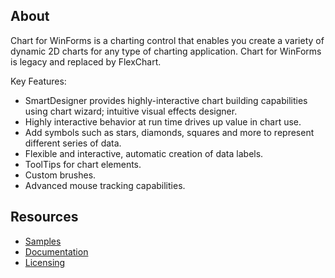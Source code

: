 ## About

Chart for WinForms is a charting control that enables you create a variety of dynamic 2D charts for any type of charting application. Chart for WinForms is legacy and replaced by FlexChart.

Key Features:

* SmartDesigner provides highly-interactive chart building capabilities using chart wizard; intuitive visual effects designer.
* Highly interactive behavior at run time drives up value in chart use.
* Add symbols such as stars, diamonds, squares and more to represent different series of data.
* Flexible and interactive, automatic creation of data labels.
* ToolTips for chart elements.
* Custom brushes.
* Advanced mouse tracking capabilities.

## Resources

* [Samples](https://github.com/GrapeCity/ComponentOne-WinForms-Samples/tree/master/NetFramework/Charts) 
* [Documentation](https://developer.mescius.com/componentone/docs/win/online-chart2d/overview.html)
* [Licensing](https://developer.mescius.com/componentone/licensing)
